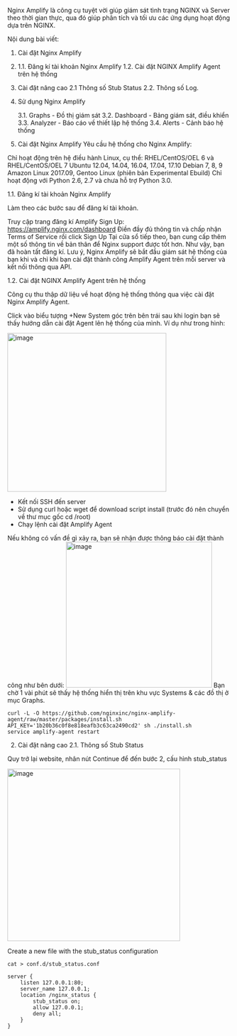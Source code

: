 Nginx Amplify là công cụ tuyệt vời giúp giám sát tình trạng NGINX và Server theo thời gian thực, qua đó giúp phân tích và tối ưu các ứng dụng hoạt động dựa trên NGINX.

Nội dung bài viết:

1. Cài đặt Nginx Amplify
2. 	1.1. Đăng kí tài khoản Nginx Amplify
   	1.2. Cài đặt NGINX Amplify Agent trên hệ thống

4. Cài đặt nâng cao
	2.1 Thông số Stub Status
	2.2. Thông số Log.

5. Sử dụng Nginx Amplify

	3.1. Graphs - Đồ thị giám sát
	3.2. Dashboard - Bảng giám sát, điều khiển
	3.3. Analyzer - Báo cáo về thiết lập hệ thống
	3.4. Alerts - Cảnh báo hệ thống

1. Cài đặt Nginx Amplify
Yêu cầu hệ thống cho Nginx Amplify:

Chỉ hoạt động trên hệ điều hành Linux, cụ thể:
RHEL/CentOS/OEL 6 và RHEL/CentOS/OEL 7
Ubuntu 12.04, 14.04, 16.04, 17.04, 17.10
Debian 7, 8, 9
Amazon Linux 2017.09, Gentoo Linux (phiên bản Experimental Ebuild)
Chỉ hoạt động với Python 2.6, 2.7 và chưa hỗ trợ Python 3.0.

1.1. Đăng kí tài khoản Nginx Amplify

Làm theo các bước sau để đăng kí tài khoản.

Truy cập trang đăng kí Amplify Sign Up: https://amplify.nginx.com/dashboard
Điền đầy đủ thông tin và chấp nhận Terms of Service rồi click Sign Up
Tại cửa sổ tiếp theo, bạn cung cấp thêm một số thông tin về bản thân để Nginx support được tốt hơn.
Như vậy, bạn đã hoàn tất đăng kí. Lưu ý, Nginx Amplify sẽ bắt đầu giám sát hệ thống của bạn khi và chỉ khi bạn cài đặt thành công Amplify Agent trên mỗi server và kết nối thông qua API.

1.2. Cài đặt NGINX Amplify Agent trên hệ thống

Công cụ thu thập dữ liệu về hoạt động hệ thống thông qua việc cài đặt Nginx Amplify Agent.

Click vào biểu tượng +New System góc trên bên trái sau khi login bạn sẽ thấy hướng dẫn cài đặt Agent lên hệ thống của mình. Ví dụ như trong hình:

<img width="358" alt="image" src="https://github.com/anhln12/nginx/assets/18412583/f441c000-57a7-45f9-92ba-92f5b3ce51ed">

- Kết nối SSH đến server
- Sử dụng curl hoặc wget để download script install (trước đó nên chuyển về thư mục gốc cd /root)
- Chạy lệnh cài đặt Amplify Agent

Nếu không có vấn đề gì xảy ra, bạn sẽ nhận được thông báo cài đặt thành công như bên dưới:
<img width="329" alt="image" src="https://github.com/anhln12/nginx/assets/18412583/f038dfb4-bcf4-4763-a162-bd0fa472333b">
Bạn chờ 1 vài phút sẽ thấy hệ thống hiển thị trên khu vực Systems & các đồ thị ở mục Graphs.

```
curl -L -O https://github.com/nginxinc/nginx-amplify-agent/raw/master/packages/install.sh
API_KEY='1b20b36c0f8e818eafb3c63ca2490cd2' sh ./install.sh
service amplify-agent restart
```
2. Cài đặt nâng cao
2.1. Thông số Stub Status

Quy trở lại website, nhân nút Continue để đến bước 2, cấu hình stub_status

<img width="389" alt="image" src="https://github.com/anhln12/nginx/assets/18412583/1443d109-7afe-4de8-9259-c193324a31de">


Create a new file with the stub_status configuration
```
cat > conf.d/stub_status.conf

server {
	listen 127.0.0.1:80;
	server_name 127.0.0.1;
	location /nginx_status {
		stub_status on;
		allow 127.0.0.1;
		deny all;
	}
}
```





